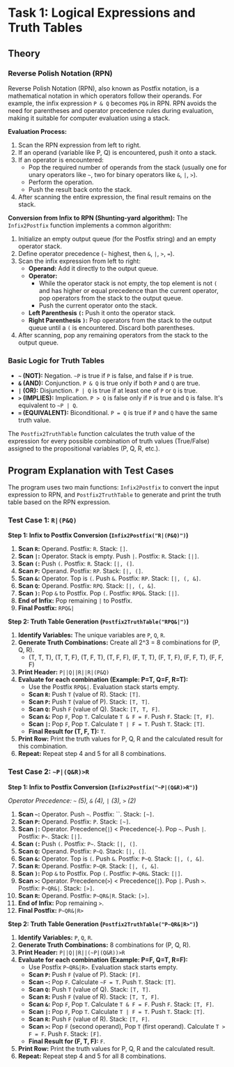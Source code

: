 # Task 1: Logical Expressions and Truth Tables

## Theory

### Reverse Polish Notation (RPN)

Reverse Polish Notation (RPN), also known as Postfix notation, is a mathematical notation in which operators follow their operands. For example, the infix expression `P & Q` becomes `PQ&` in RPN. RPN avoids the need for parentheses and operator precedence rules during evaluation, making it suitable for computer evaluation using a stack.

**Evaluation Process:**
1. Scan the RPN expression from left to right.
2. If an operand (variable like P, Q) is encountered, push it onto a stack.
3. If an operator is encountered:
    * Pop the required number of operands from the stack (usually one for unary operators like `~`, two for binary operators like `&`, `|`, `>`).
    * Perform the operation.
    * Push the result back onto the stack.
4. After scanning the entire expression, the final result remains on the stack.

**Conversion from Infix to RPN (Shunting-yard algorithm):**
The `Infix2Postfix` function implements a common algorithm:
1. Initialize an empty output queue (for the Postfix string) and an empty operator stack.
2. Define operator precedence (`~` highest, then `&`, `|`, `>`, `=`).
3. Scan the infix expression from left to right:
    * **Operand:** Add it directly to the output queue.
    * **Operator:**
        * While the operator stack is not empty, the top element is not `(` and has higher or equal precedence than the current operator, pop operators from the stack to the output queue.
        * Push the current operator onto the stack.
    * **Left Parenthesis `(`:** Push it onto the operator stack.
    * **Right Parenthesis `)`:** Pop operators from the stack to the output queue until a `(` is encountered. Discard both parentheses.
4. After scanning, pop any remaining operators from the stack to the output queue.

### Basic Logic for Truth Tables

*   **`~` (NOT):** Negation. `~P` is true if `P` is false, and false if `P` is true.
*   **`&` (AND):** Conjunction. `P & Q` is true only if both `P` and `Q` are true.
*   **`|` (OR):** Disjunction. `P | Q` is true if at least one of `P` or `Q` is true.
*   **`>` (IMPLIES):** Implication. `P > Q` is false only if `P` is true and `Q` is false. It's equivalent to `~P | Q`.
*   **`=` (EQUIVALENT):** Biconditional. `P = Q` is true if `P` and `Q` have the same truth value.

The `Postfix2TruthTable` function calculates the truth value of the expression for every possible combination of truth values (True/False) assigned to the propositional variables (P, Q, R, etc.).

## Program Explanation with Test Cases

The program uses two main functions: `Infix2Postfix` to convert the input expression to RPN, and `Postfix2TruthTable` to generate and print the truth table based on the RPN expression.

### Test Case 1: `R|(P&Q)`

**Step 1: Infix to Postfix Conversion (`Infix2Postfix("R|(P&Q)")`)**

1.  **Scan `R`:** Operand. Postfix: `R`. Stack: `[]`.
2.  **Scan `|`:** Operator. Stack is empty. Push `|`. Postfix: `R`. Stack: `[|]`.
3.  **Scan `(`:** Push `(`. Postfix: `R`. Stack: `[|, (]`.
4.  **Scan `P`:** Operand. Postfix: `RP`. Stack: `[|, (]`.
5.  **Scan `&`:** Operator. Top is `(`. Push `&`. Postfix: `RP`. Stack: `[|, (, &]`.
6.  **Scan `Q`:** Operand. Postfix: `RPQ`. Stack: `[|, (, &]`.
7.  **Scan `)`:** Pop `&` to Postfix. Pop `(`. Postfix: `RPQ&`. Stack: `[|]`.
8.  **End of Infix:** Pop remaining `|` to Postfix.
9.  **Final Postfix:** `RPQ&|`

**Step 2: Truth Table Generation (`Postfix2TruthTable("RPQ&|")`)**

1.  **Identify Variables:** The unique variables are `P`, `Q`, `R`.
2.  **Generate Truth Combinations:** Create all 2^3 = 8 combinations for (P, Q, R).
    *   (T, T, T), (T, T, F), (T, F, T), (T, F, F), (F, T, T), (F, T, F), (F, F, T), (F, F, F)
3.  **Print Header:** `P||Q||R||R|(P&Q)`
4.  **Evaluate for each combination (Example: P=T, Q=F, R=T):**
    *   Use the Postfix `RPQ&|`. Evaluation stack starts empty.
    *   **Scan `R`:** Push `T` (value of R). Stack: `[T]`.
    *   **Scan `P`:** Push `T` (value of P). Stack: `[T, T]`.
    *   **Scan `Q`:** Push `F` (value of Q). Stack: `[T, T, F]`.
    *   **Scan `&`:** Pop `F`, Pop `T`. Calculate `T & F = F`. Push `F`. Stack: `[T, F]`.
    *   **Scan `|`:** Pop `F`, Pop `T`. Calculate `T | F = T`. Push `T`. Stack: `[T]`.
    *   **Final Result for (T, F, T):** `T`.
5.  **Print Row:** Print the truth values for P, Q, R and the calculated result for this combination.
6.  **Repeat:** Repeat step 4 and 5 for all 8 combinations.

### Test Case 2: `~P|(Q&R)>R`

**Step 1: Infix to Postfix Conversion (`Infix2Postfix("~P|(Q&R)>R")`)**

*Operator Precedence: `~` (5), `&` (4), `|` (3), `>` (2)*

1.  **Scan `~`:** Operator. Push `~`. Postfix: ``. Stack: `[~]`.
2.  **Scan `P`:** Operand. Postfix: `P`. Stack: `[~]`.
3.  **Scan `|`:** Operator. Precedence(`|`) < Precedence(`~`). Pop `~`. Push `|`. Postfix: `P~`. Stack: `[|]`.
4.  **Scan `(`:** Push `(`. Postfix: `P~`. Stack: `[|, (]`.
5.  **Scan `Q`:** Operand. Postfix: `P~Q`. Stack: `[|, (]`.
6.  **Scan `&`:** Operator. Top is `(`. Push `&`. Postfix: `P~Q`. Stack: `[|, (, &]`.
7.  **Scan `R`:** Operand. Postfix: `P~QR`. Stack: `[|, (, &]`.
8.  **Scan `)`:** Pop `&` to Postfix. Pop `(`. Postfix: `P~QR&`. Stack: `[|]`.
9.  **Scan `>`:** Operator. Precedence(`>`) < Precedence(`|`). Pop `|`. Push `>`. Postfix: `P~QR&|`. Stack: `[>]`.
10. **Scan `R`:** Operand. Postfix: `P~QR&|R`. Stack: `[>]`.
11. **End of Infix:** Pop remaining `>`.
12. **Final Postfix:** `P~QR&|R>`

**Step 2: Truth Table Generation (`Postfix2TruthTable("P~QR&|R>")`)**

1.  **Identify Variables:** `P`, `Q`, `R`.
2.  **Generate Truth Combinations:** 8 combinations for (P, Q, R).
3.  **Print Header:** `P||Q||R||(~P|(Q&R))>R`
4.  **Evaluate for each combination (Example: P=F, Q=T, R=F):**
    *   Use Postfix `P~QR&|R>`. Evaluation stack starts empty.
    *   **Scan `P`:** Push `F` (value of P). Stack: `[F]`.
    *   **Scan `~`:** Pop `F`. Calculate `~F = T`. Push `T`. Stack: `[T]`.
    *   **Scan `Q`:** Push `T` (value of Q). Stack: `[T, T]`.
    *   **Scan `R`:** Push `F` (value of R). Stack: `[T, T, F]`.
    *   **Scan `&`:** Pop `F`, Pop `T`. Calculate `T & F = F`. Push `F`. Stack: `[T, F]`.
    *   **Scan `|`:** Pop `F`, Pop `T`. Calculate `T | F = T`. Push `T`. Stack: `[T]`.
    *   **Scan `R`:** Push `F` (value of R). Stack: `[T, F]`.
    *   **Scan `>`:** Pop `F` (second operand), Pop `T` (first operand). Calculate `T > F = F`. Push `F`. Stack: `[F]`.
    *   **Final Result for (F, T, F):** `F`.
5.  **Print Row:** Print the truth values for P, Q, R and the calculated result.
6.  **Repeat:** Repeat step 4 and 5 for all 8 combinations.


